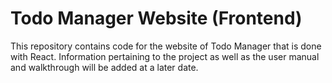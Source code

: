 # Todo Manager Website (Frontend)

This repository contains code for the website of Todo Manager that is done with React. Information pertaining to the project as well as the user manual and walkthrough will be added at a later date.
